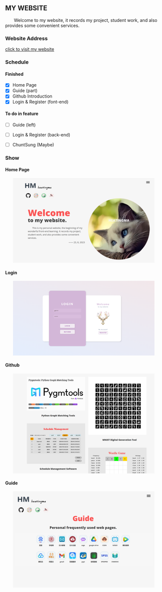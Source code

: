 ## MY WEBSITE

&emsp;&emsp;Welcome to my website, it records my project, student work, and also provides some convenient services.

### Website Address

[click to visit my website](http://heatingma.cn/)

### Schedule

#### Finished

- [x] Home Page
- [x] Guide (part)
- [x] Github Introduction
- [x] Login & Register (font-end)

#### To do in feature

- [ ] Guide (left)
- [ ] Login & Register (back-end)
- [ ] ChuntSung (Maybe)


### Show

#### Home Page

<div><center>
<img src=pics/home.png width=90% height=90%>
</center></div>

#### Login 

<div><center>
<img src=pics/login.png width=90% height=90%>
</center></div>

#### Github

<div><center>
<img src=pics/github.png width=90% height=90%>
</center></div>

#### Guide

<div><center>
<img src=pics/guide.png width=90% height=90%>
</center></div>




